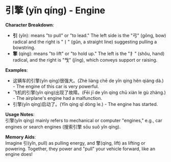 # **引擎 (yǐn qíng) - Engine**

**Character Breakdown**:  
- **引** (yǐn): means "to pull" or "to lead." The left side is the "弓" (gōng, bow) radical and the right is "丨" (gǔn, a straight line) suggesting pulling a bowstring.  
- **擎** (qíng): means "to lift" or "to hold up." The left is the "扌" (shǒu, hand) radical, and the right is "𢦏" (jīng), which conveys support or raising.

**Examples**:  
- 这辆车的引擎(yǐn qíng)很强大。(Zhè liàng chē de yǐn qíng hěn qiáng dà.) - The engine of this car is very powerful.  
- 飞机的引擎(yǐn qíng)出现了故障。(Fēi jī de yǐn qíng chū xiàn le gù zhàng.) - The airplane's engine had a malfunction.  
- 引擎(yǐn qíng)启动了。(Yǐn qíng qǐ dòng le.) - The engine has started.

**Usage Notes**:  
引擎(yǐn qíng) mainly refers to mechanical or computer "engines," e.g., car engines or search engines (搜索引擎 sōu suǒ yǐn qíng).

**Memory Aids**:  
Imagine 引(yǐn, pull) as pulling energy, and 擎(qíng, lift) as lifting or powering. Together, they power and "pull" your vehicle forward, like an engine does!